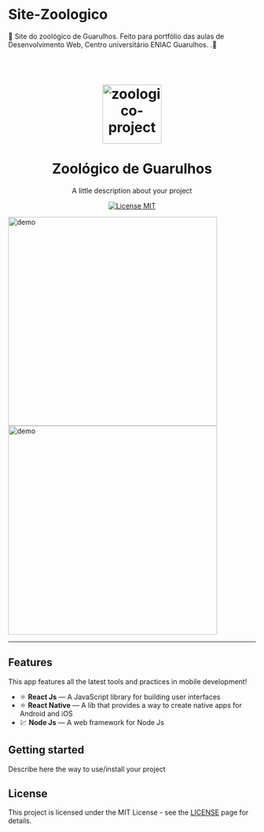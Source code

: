 # Site-Zoologico
🐒 Site do zoológico de Guarulhos. Feito para portfólio das aulas de Desenvolvimento Web, Centro universitário ENIAC Guarulhos. .🐨



<h1 align="center">
<br>
  <img src="https://scontent.fgru4-1.fna.fbcdn.net/v/t39.30808-6/313424793_2296183140536299_8007605085507218861_n.jpg?_nc_cat=101&ccb=1-7&_nc_sid=09cbfe&_nc_ohc=fynYhIVGBPQAX9eZeEl&_nc_ht=scontent.fgru4-1.fna&oh=00_AfDZNTvmkidXas5yr8eqJiOU8TGQEyv5ZIYvrGlInUTbrQ&oe=63665266" alt="zoologico-project" width="120">
<br>
<br>
Zoológico de Guarulhos
</h1>

<p align="center">A little description about your project</p>

<p align="center">
  <a href="https://opensource.org/licenses/MIT">
    <img src="https://img.shields.io/badge/License-MIT-blue.svg" alt="License MIT">
  </a>
</p>

[//]: # (Add your gifs/images here:)
<div>
  <img src="IMAGE_1_URL" alt="demo" height="425">
  <img src="IMAGE_2_URL" alt="demo" height="425">
</div>

<hr />

## Features
[//]: # (Add the features of your project here:)
This app features all the latest tools and practices in mobile development!

- ⚛️ **React Js** — A JavaScript library for building user interfaces
- ⚛️ **React Native** — A lib that provides a way to create native apps for Android and iOS
- 💹 **Node Js** — A web framework for Node Js

## Getting started

Describe here the way to use/install your project


## License

This project is licensed under the MIT License - see the [LICENSE](https://opensource.org/licenses/MIT) page for details.

